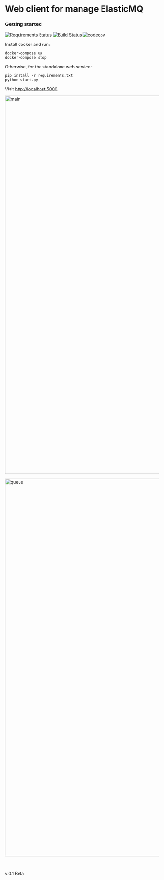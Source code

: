 # Web client for manage ElasticMQ

### Getting started
[![Requirements Status](https://requires.io/github/ArtyomAnohin/ElasticmqUI/requirements.svg?branch=master)](https://requires.io/github/ArtyomAnohin/ElasticmqUI/requirements/?branch=master)
[![Build Status](https://travis-ci.org/ArtyomAnohin/ElasticmqUI.svg?branch=master)](https://travis-ci.org/ArtyomAnohin/ElasticmqUI)
[![codecov](https://codecov.io/gh/ArtyomAnohin/ElasticmqUI/branch/master/graph/badge.svg)](https://codecov.io/gh/ArtyomAnohin/ElasticmqUI)

Install docker and run:
```
docker-compose up
docker-compose stop
```
Otherwise, for the standalone web service:
```
pip install -r requirements.txt
python start.py
```
Visit [http://localhost:5000](http://localhost:5000)

<img width="1236" alt="main" src="https://user-images.githubusercontent.com/12786801/37246411-2cb87c16-24b1-11e8-9581-2b4e26cd9fef.png">
<br><br>
<img width="1234" alt="queue" src="https://user-images.githubusercontent.com/12786801/37246412-2f907c04-24b1-11e8-8d69-dcb4d74004cd.png">

<br><br>
v.0.1 Beta